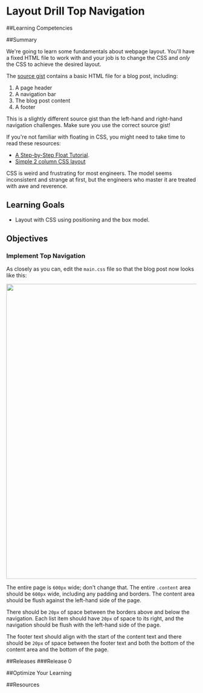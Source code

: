 # Layout Drill Top Navigation 
 
##Learning Competencies 

##Summary 

 We're going to learn some fundamentals about webpage layout.  You'll have a fixed HTML file to work with and your job is to change the CSS and *only* the CSS to achieve the desired layout.

The [source gist](https://gist.github.com/dbc-challenges/f0f4b1111abe514bacee) contains a basic HTML file for a blog post, including:

1. A page header
2. A navigation bar
3. The blog post content
4. A footer

This is a slightly different source gist than the left-hand and right-hand navigation challenges.  Make sure you use the correct source gist!

If you're not familiar with floating in CSS, you might need to take time to read these resources:

* [A Step-by-Step Float Tutorial](http://css.maxdesign.com.au/floatutorial/).
* [Simple 2 column CSS layout](http://www.456bereastreet.com/lab/developing_with_web_standards/csslayout/2-col/)

CSS is weird and frustrating for most engineers.  The model seems inconsistent and strange at first, but the engineers who master it are treated with awe and reverence.

## Learning Goals

* Layout with CSS using positioning and the box model.

## Objectives

### Implement Top Navigation

As closely as you can, edit the `main.css` file so that the blog post now looks like this:

<a href="http://cl.ly/image/261e2J113k3g" target="_blank"><img src="http://f.cl.ly/items/2x0Y1e1U3e120q3c2R1x/Screen%20Shot%202013-02-16%20at%207.20.01%20PM.png" width="780"></a>

The entire page is `600px` wide; don't change that.  The entire `.content` area should be `600px` wide, including any padding and borders.  The content area should be flush against the left-hand side of the page.

There should be `20px` of space between the borders above and below the navigation.  Each list item should have `20px` of space to its right, and the navigation should be flush with the left-hand side of the page.

The footer text should align with the start of the content text and there should be `20px` of space between the footer text and both the bottom of the content area and the bottom of the page. 

##Releases
###Release 0 

##Optimize Your Learning 

##Resources